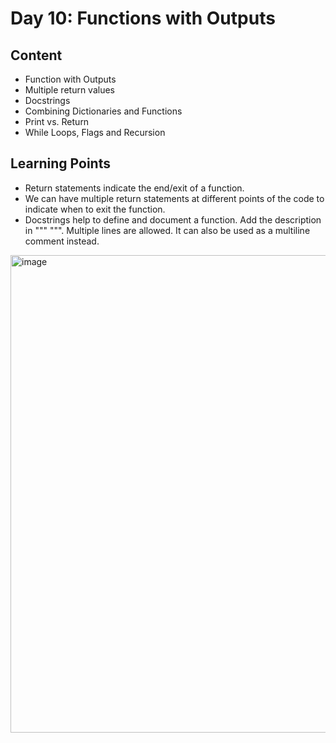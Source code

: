 # Day 10: Functions with Outputs
## Content
* Function with Outputs
* Multiple return values
* Docstrings
* Combining Dictionaries and Functions
* Print vs. Return
* While Loops, Flags and Recursion

## Learning Points
* Return statements indicate the end/exit of a function.
* We can have multiple return statements at different points of the code to indicate when to exit the function.
* Docstrings help to define and document a function. Add the description in """  """. Multiple lines are allowed. It can also be used as a multiline comment instead. 
<img width="764" alt="image" src="https://user-images.githubusercontent.com/59497250/205427694-24d4e043-0a4e-4220-bae5-7b3ca0f12310.png">

